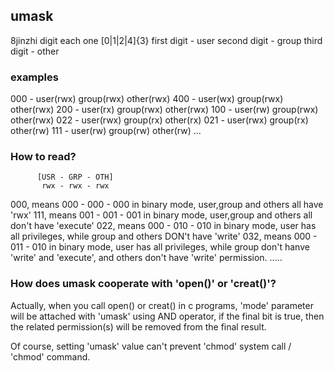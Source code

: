 ## umask
8jinzhi digit each one
[0|1|2|4]{3}
first digit  - user
second digit - group
third digit  - other

### examples
000 - user(rwx) group(rwx) other(rwx)
400 - user(wx)  group(rwx) other(rwx)
200 - user(rx)  group(rwx) other(rwx)
100 - user(rw)  group(rwx) other(rwx)
022 - user(rwx) group(rx)  other(rx)
021 - user(rwx) group(rx)  other(rw)
111 - user(rw)  group(rw)  other(rw)
...

### How to read?
          [USR - GRP - OTH]
           rwx - rwx - rwx
000, means 000 - 000 - 000 in binary mode, user,group and others all have 'rwx'
111, means 001 - 001 - 001 in binary mode, user,group and others all don't have 'execute'
022, means 000 - 010 - 010 in binary mode, user has all privileges, while group and others DON't have 'write'
032, means 000 - 011 - 010 in binary mode, user has all privileges, while group don't hanve 'write' and 'execute', and others don't have 'write' permission.
.....


### How does umask cooperate with 'open()' or 'creat()'?
Actually, when you call open() or creat() in c programs, 'mode' parameter will be attached with 'umask' using AND operator, if the final bit is true, then the related permission(s) will be removed from the final result. 

Of course, setting 'umask' value can't prevent 'chmod' system call / 'chmod' command.